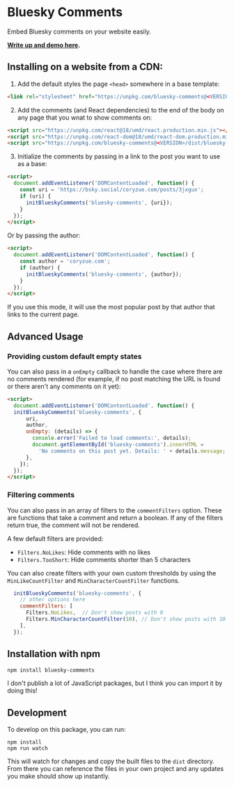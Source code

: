 # Bluesky Comments

Embed Bluesky comments on your website easily.

**[Write up and demo here](https://coryzue.com/writing/bluesky-comments).**


## Installing on a website from a CDN:

1. Add the default styles the page `<head>` somewhere in a base template:

```html
<link rel="stylesheet" href="https://unpkg.com/bluesky-comments@<VERSION>/dist/bluesky-comments.css">
```

2. Add the comments (and React dependencies) to the end of the body on any page that you wnat to show comments on:


```html
<script src="https://unpkg.com/react@18/umd/react.production.min.js"></script>
<script src="https://unpkg.com/react-dom@18/umd/react-dom.production.min.js"></script>
<script src="https://unpkg.com/bluesky-comments@<VERSION>/dist/bluesky-comments.umd.js"></script>
```

3. Initialize the comments by passing in a link to the post you want to use as a base:

```html
<script>
  document.addEventListener('DOMContentLoaded', function() {
    const uri = 'https://bsky.social/coryzue.com/posts/3jxgux';
    if (uri) {
      initBlueskyComments('bluesky-comments', {uri});
    }
  });
</script>
```

Or by passing the author:

```html
<script>
  document.addEventListener('DOMContentLoaded', function() {
    const author = 'coryzue.com';
    if (author) {
      initBlueskyComments('bluesky-comments', {author});
    }
  });
</script>
```

If you use this mode, it will use the most popular post by that author that links
to the current page.

## Advanced Usage

### Providing custom default empty states

You can also pass in a `onEmpty` callback to handle the case where there are no comments rendered
(for example, if no post matching the URL is found or there aren't any comments on it yet):

```html
<script>
  document.addEventListener('DOMContentLoaded', function() {
  initBlueskyComments('bluesky-comments', {
      uri,
      author,
      onEmpty: (details) => {
        console.error('Failed to load comments:', details);
        document.getElementById('bluesky-comments').innerHTML =
          'No comments on this post yet. Details: ' + details.message;
      },
    });
  });
</script>
```

### Filtering comments

You can also pass in an array of filters to the `commentFilters` option. These are functions that take a comment and return a boolean. If any of the filters return true, the comment will not be rendered.

A few default filters are provided:

- `Filters.NoLikes`: Hide comments with no likes
- `Filters.TooShort`: Hide comments shorter than 5 characters

You can also create filters with your own custom thresholds by using the `MinLikeCountFilter` and `MinCharacterCountFilter` functions.

```javascript
  initBlueskyComments('bluesky-comments', {
    // other options here
    commentFilters: [
      Filters.NoLikes,  // Don't show posts with 0
      Filters.MinCharacterCountFilter(10), // Don't show posts with 10 or less characters
    ],
  });
```

## Installation with npm

```bash
npm install bluesky-comments
```

I don't publish a lot of JavaScript packages, but I think you can import it by doing this!


## Development

To develop on this package, you can run:

```
npm install
npm run watch
```

This will watch for changes and copy the built files to the `dist` directory.
From there you can reference the files in your own project and any updates you make
should show up instantly.
